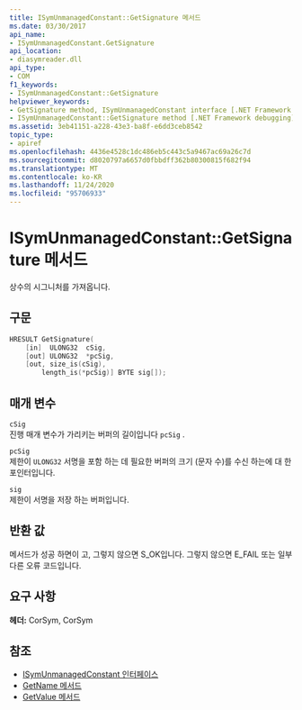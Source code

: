 ```yaml
---
title: ISymUnmanagedConstant::GetSignature 메서드
ms.date: 03/30/2017
api_name:
- ISymUnmanagedConstant.GetSignature
api_location:
- diasymreader.dll
api_type:
- COM
f1_keywords:
- ISymUnmanagedConstant::GetSignature
helpviewer_keywords:
- GetSignature method, ISymUnmanagedConstant interface [.NET Framework debugging]
- ISymUnmanagedConstant::GetSignature method [.NET Framework debugging]
ms.assetid: 3eb41151-a228-43e3-ba8f-e6dd3ceb8542
topic_type:
- apiref
ms.openlocfilehash: 4436e4528c1dc486eb5c443c5a9467ac69a26c7d
ms.sourcegitcommit: d8020797a6657d0fbbdff362b80300815f682f94
ms.translationtype: MT
ms.contentlocale: ko-KR
ms.lasthandoff: 11/24/2020
ms.locfileid: "95706933"
---
```

# <a name="isymunmanagedconstantgetsignature-method"></a>ISymUnmanagedConstant::GetSignature 메서드

상수의 시그니처를 가져옵니다.  
  
## <a name="syntax"></a>구문  
  
```cpp  
HRESULT GetSignature(  
    [in]  ULONG32  cSig,  
    [out] ULONG32  *pcSig,  
    [out, size_is(cSig),  
        length_is(*pcSig)] BYTE sig[]);  
```  
  
## <a name="parameters"></a>매개 변수  

 `cSig`  
 진행 매개 변수가 가리키는 버퍼의 길이입니다 `pcSig` .  
  
 `pcSig`  
 제한이 `ULONG32` 서명을 포함 하는 데 필요한 버퍼의 크기 (문자 수)를 수신 하는에 대 한 포인터입니다.  
  
 `sig`  
 제한이 서명을 저장 하는 버퍼입니다.  
  
## <a name="return-value"></a>반환 값  

 메서드가 성공 하면이 고, 그렇지 않으면 S_OK입니다. 그렇지 않으면 E_FAIL 또는 일부 다른 오류 코드입니다.  
  
## <a name="requirements"></a>요구 사항  

 **헤더:** CorSym, CorSym  
  
## <a name="see-also"></a>참조

- [ISymUnmanagedConstant 인터페이스](isymunmanagedconstant-interface.md)
- [GetName 메서드](isymunmanagedconstant-getname-method.md)
- [GetValue 메서드](isymunmanagedconstant-getvalue-method.md)
